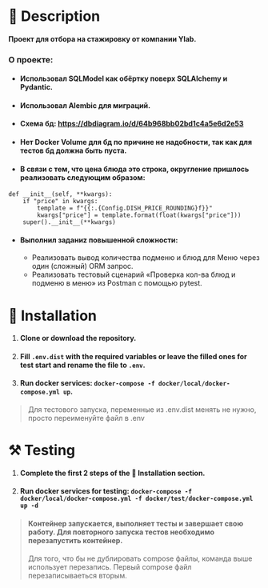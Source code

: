 # 📃 Description

#### Проект для отбора на стажировку от компании Ylab.

### О проекте:

* #### Использовал SQLModel как обёртку поверх SQLAlchemy и Pydantic.
* #### Использовал Alembic для миграций.
* #### Схема бд: https://dbdiagram.io/d/64b968bb02bd1c4a5e6d2e53
* #### Нет Docker Volume для бд по причине не надобности, так как для тестов бд должна быть пуста.
* #### В связи с тем, что цена блюда это строка, округление пришлось реализовать следующим образом:
```    
def __init__(self, **kwargs):
    if "price" in kwargs:
        template = f"{{:.{Config.DISH_PRICE_ROUNDING}f}}"
        kwargs["price"] = template.format(float(kwargs["price"]))
    super().__init__(**kwargs)
```
* #### Выполнил заданиz повышенной сложности:
  * Реализовать вывод количества подменю и блюд для Меню через один (сложный) ORM запрос.
  * Реализовать тестовый сценарий «Проверка кол-ва блюд и подменю в меню» из Postman с помощью pytest.


# 💽 Installation

1. #### Clone or download the repository.
2. #### Fill `.env.dist` with the required variables or leave the filled ones for test start and rename the file to `.env`.
3. #### Run docker services: `docker-compose -f docker/local/docker-compose.yml up`.

> Для тестового запуска, переменные из .env.dist менять не нужно, просто переименуйте файл в .env


# ⚒️ Testing

1. #### Complete the first 2 steps of the 💽 Installation section.
2. #### Run docker services for testing: `docker-compose -f docker/local/docker-compose.yml -f docker/test/docker-compose.yml up -d`

> #### Контейнер запускается, выполняет тесты и завершает свою работу. Для повторного запуска тестов необходимо перезапустить контейнер.
> 
> Для того, что бы не дублировать compose файлы, команда выше использует перезапись. Первый compose файл перезаписываеться вторым.